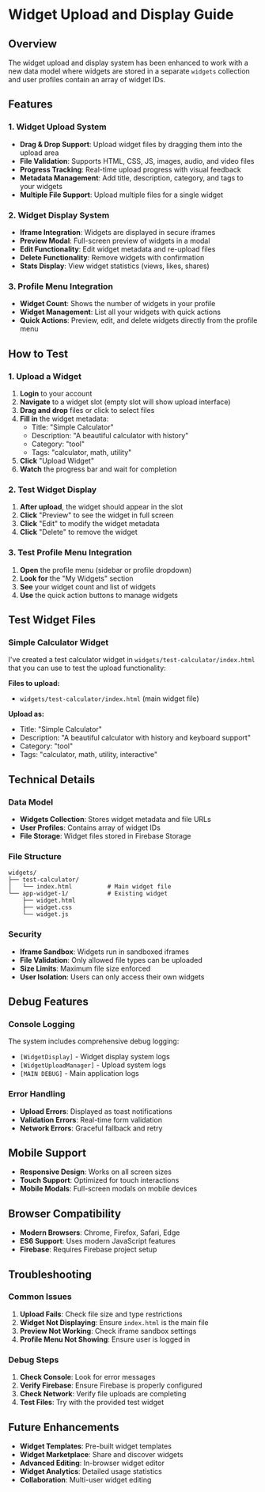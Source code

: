 # Widget Upload and Display Guide

## Overview

The widget upload and display system has been enhanced to work with a new data model where widgets are stored in a separate `widgets` collection and user profiles contain an array of widget IDs.

## Features

### 1. Widget Upload System

- **Drag & Drop Support**: Upload widget files by dragging them into the upload area
- **File Validation**: Supports HTML, CSS, JS, images, audio, and video files
- **Progress Tracking**: Real-time upload progress with visual feedback
- **Metadata Management**: Add title, description, category, and tags to your widgets
- **Multiple File Support**: Upload multiple files for a single widget

### 2. Widget Display System

- **Iframe Integration**: Widgets are displayed in secure iframes
- **Preview Modal**: Full-screen preview of widgets in a modal
- **Edit Functionality**: Edit widget metadata and re-upload files
- **Delete Functionality**: Remove widgets with confirmation
- **Stats Display**: View widget statistics (views, likes, shares)

### 3. Profile Menu Integration

- **Widget Count**: Shows the number of widgets in your profile
- **Widget Management**: List all your widgets with quick actions
- **Quick Actions**: Preview, edit, and delete widgets directly from the profile menu

## How to Test

### 1. Upload a Widget

1. **Login** to your account
2. **Navigate** to a widget slot (empty slot will show upload interface)
3. **Drag and drop** files or click to select files
4. **Fill in** the widget metadata:
   - Title: "Simple Calculator"
   - Description: "A beautiful calculator with history"
   - Category: "tool"
   - Tags: "calculator, math, utility"
5. **Click** "Upload Widget"
6. **Watch** the progress bar and wait for completion

### 2. Test Widget Display

1. **After upload**, the widget should appear in the slot
2. **Click** "Preview" to see the widget in full screen
3. **Click** "Edit" to modify the widget metadata
4. **Click** "Delete" to remove the widget

### 3. Test Profile Menu Integration

1. **Open** the profile menu (sidebar or profile dropdown)
2. **Look for** the "My Widgets" section
3. **See** your widget count and list of widgets
4. **Use** the quick action buttons to manage widgets

## Test Widget Files

### Simple Calculator Widget

I've created a test calculator widget in `widgets/test-calculator/index.html` that you can use to test the upload functionality:

**Files to upload:**

- `widgets/test-calculator/index.html` (main widget file)

**Upload as:**

- Title: "Simple Calculator"
- Description: "A beautiful calculator with history and keyboard support"
- Category: "tool"
- Tags: "calculator, math, utility, interactive"

## Technical Details

### Data Model

- **Widgets Collection**: Stores widget metadata and file URLs
- **User Profiles**: Contains array of widget IDs
- **File Storage**: Widget files stored in Firebase Storage

### File Structure

```
widgets/
├── test-calculator/
│   └── index.html          # Main widget file
└── app-widget-1/           # Existing widget
    ├── widget.html
    ├── widget.css
    └── widget.js
```

### Security

- **Iframe Sandbox**: Widgets run in sandboxed iframes
- **File Validation**: Only allowed file types can be uploaded
- **Size Limits**: Maximum file size enforced
- **User Isolation**: Users can only access their own widgets

## Debug Features

### Console Logging

The system includes comprehensive debug logging:

- `[WidgetDisplay]` - Widget display system logs
- `[WidgetUploadManager]` - Upload system logs
- `[MAIN DEBUG]` - Main application logs

### Error Handling

- **Upload Errors**: Displayed as toast notifications
- **Validation Errors**: Real-time form validation
- **Network Errors**: Graceful fallback and retry

## Mobile Support

- **Responsive Design**: Works on all screen sizes
- **Touch Support**: Optimized for touch interactions
- **Mobile Modals**: Full-screen modals on mobile devices

## Browser Compatibility

- **Modern Browsers**: Chrome, Firefox, Safari, Edge
- **ES6 Support**: Uses modern JavaScript features
- **Firebase**: Requires Firebase project setup

## Troubleshooting

### Common Issues

1. **Upload Fails**: Check file size and type restrictions
2. **Widget Not Displaying**: Ensure `index.html` is the main file
3. **Preview Not Working**: Check iframe sandbox settings
4. **Profile Menu Not Showing**: Ensure user is logged in

### Debug Steps

1. **Check Console**: Look for error messages
2. **Verify Firebase**: Ensure Firebase is properly configured
3. **Check Network**: Verify file uploads are completing
4. **Test Files**: Try with the provided test widget

## Future Enhancements

- **Widget Templates**: Pre-built widget templates
- **Widget Marketplace**: Share and discover widgets
- **Advanced Editing**: In-browser widget editor
- **Widget Analytics**: Detailed usage statistics
- **Collaboration**: Multi-user widget editing
